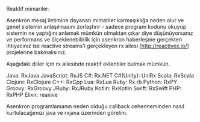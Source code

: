 Reaktif mimariler:

Asenkron mesaj iletimine dayanan mimariler karmaşıklığa neden olur
ve genel sistemin anlaşılmasını zorlaştırır - sadece
program kodunu okuyup sistemin ne yaptığını anlamak
mümkün olmaktan çıkar diye düşünüyorsanız ve performans ve ölçeklenebilirlik için 
asenkron haberleşme gerçekten ihtiyacınız ise reactive streams'i  gerçekleyen   rx ailesi [http://reactivex.io/] projelerine bakmalısınız.

Aşağıdaki diller için rx ailesinde reaktif eklentiler bulmak  mümkün.

Java: RxJava
JavaScript: RxJS
C#: Rx.NET
C#(Unity): UniRx
Scala: RxScala
Clojure: RxClojure
C++: RxCpp
Lua: RxLua
Ruby: Rx.rb
Python: RxPY
Groovy: RxGroovy
JRuby: RxJRuby
Kotlin: RxKotlin
Swift: RxSwift
PHP: RxPHP
Elixir: reaxive

Asenkron programlamanın neden olduğu callback cehenneminden nasıl kurtulacağımızı java ve rxjava üzerinden görelim.




